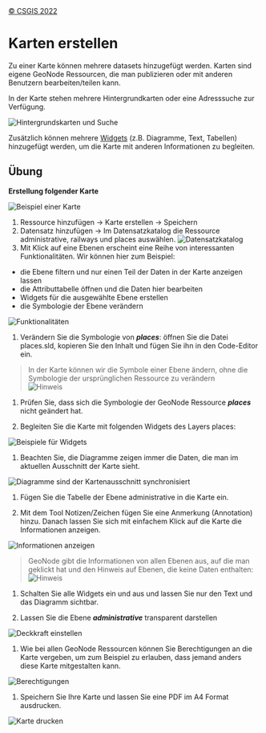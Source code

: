<!-- the Menu -->

<link rel="stylesheet" media="all" href="../styles.css" />
<div id="logo"><a href="https://csgis.de">© CSGIS 2022</a></div>
<div id="menu"></div>
<div id="jumpMenu"></div>
<script src="../menu.js"></script>
<script src="../jumpmenu.js"></script>
<!-- the Menu -->

# Karten erstellen

Zu einer Karte können mehrere datasets hinzugefügt werden. Karten sind eigene GeoNode Ressourcen, die man publizieren oder mit anderen Benutzern bearbeiten/teilen kann.

In der Karte stehen mehrere Hintergrundkarten oder eine Adresssuche zur Verfügung.

![Hintergrundskarten und Suche](images/image47-a.png)

Zusätzlich können mehrere [Widgets](https://docs.geonode.org/en/master/usage/managing_maps/exploring_maps/creating_widgets.html) (z.B. Diagramme, Text, Tabellen) hinzugefügt werden, um die Karte mit anderen Informationen zu begleiten.

## Übung

**Erstellung folgender Karte**

![Beispiel einer Karte](images/image51_2.png)

1. Ressource hinzufügen → Karte erstellen → Speichern
1. Datensatz hinzufügen → Im Datensatzkatalog die Ressource administrative, railways und places auswählen.
  ![Datensatzkatalog](images/image51-a.png)
1. Mit Klick auf eine Ebenen erscheint eine Reihe von interessanten Funktionalitäten. Wir können hier zum Beispiel:

  - die Ebene filtern und nur einen Teil der Daten in der Karte anzeigen lassen
  - die Attributtabelle öffnen und die Daten hier bearbeiten
  - Widgets für die ausgewählte Ebene erstellen
  - die Symbologie der Ebene verändern  

  ![Funktionalitäten](images/image54.png)

1. Verändern Sie die Symbologie von ***places***: öffnen Sie die Datei places.sld, kopieren Sie den Inhalt und fügen Sie ihn in den Code-Editor ein.

  > In der Karte können wir die Symbole einer Ebene ändern, ohne die Symbologie der ursprünglichen Ressource zu verändern  
  > ![Hinweis](images/image56.png)

1. Prüfen Sie, dass sich die Symbologie der GeoNode Ressource ***places*** nicht geändert hat.

1. Begleiten Sie die Karte mit folgenden Widgets des Layers places:

  ![Beispiele für Widgets](images/image56-a.png)

1. Beachten Sie, die Diagramme zeigen immer die Daten, die man im aktuellen Ausschnitt der Karte sieht.

  ![Diagramme sind der Kartenausschnitt synchronisiert](images/image59.png)

1. Fügen Sie die Tabelle der Ebene administrative in die Karte ein.

1. Mit dem Tool Notizen/Zeichen fügen Sie eine Anmerkung (Annotation) hinzu. Danach lassen Sie sich mit einfachem Klick auf die Karte die Informationen anzeigen.    

  ![Informationen anzeigen](images/image61.png)

  > GeoNode gibt die Informationen von allen Ebenen aus, auf die man geklickt hat und den Hinweis auf Ebenen, die keine Daten enthalten:
  > ![Hinweis](images/image62.png)

1. Schalten Sie alle Widgets ein und aus und lassen Sie nur den Text und das Diagramm sichtbar.

1. Lassen Sie die Ebene ***administrative*** transparent darstellen

  ![Deckkraft einstellen](images/image60.png)

1. Wie bei allen GeoNode Ressourcen können Sie Berechtigungen an die Karte vergeben, um zum Beispiel zu erlauben, dass jemand anders diese Karte mitgestalten kann.

  ![Berechtigungen](images/image63_2.png)

1. Speichern Sie Ihre Karte und lassen Sie eine PDF im A4 Format ausdrucken.

  ![Karte drucken](images/image64_2.png)
